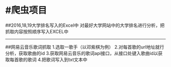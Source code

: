 #爬虫项目
=======



##2016,18,19大学排名写入的Excel中
对最好大学网站中的大学排名进行分析，把抓取内容按照顺序写入EXCEL中

-   -   -   -   -   -   -   -   -   -   -   -   -   - 
##网易云音乐歌词抓取
1.选取一歌手（以邓紫棋为例）
2.对每首歌的url地址就行分析，获取歌曲的id
3.获取网易云音乐的歌词api接口，从接口处键入歌曲id以获取每首歌的歌词
4.把歌词写入到txt文本中
